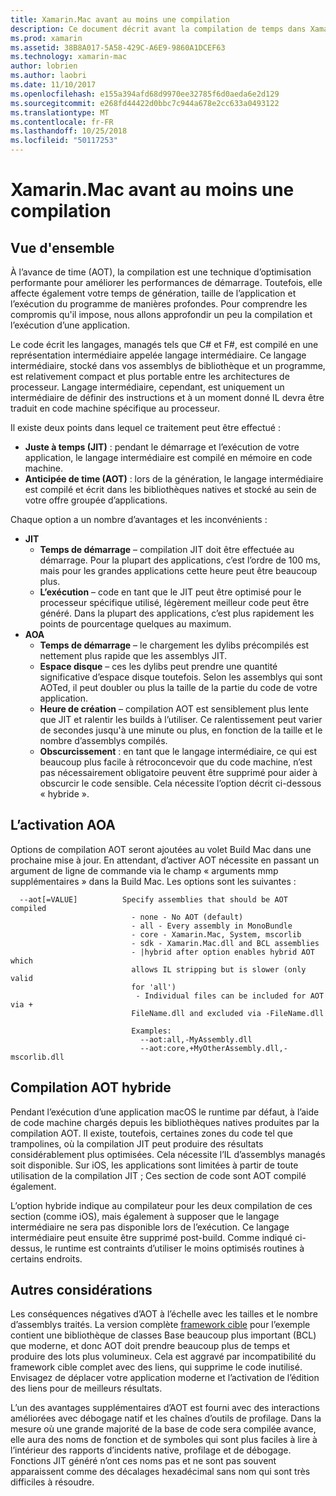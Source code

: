 ```yaml
---
title: Xamarin.Mac avant au moins une compilation
description: Ce document décrit avant la compilation de temps dans Xamarin.Mac. Il compare la compilation AOT à la compilation JIT, explique comment activer AOT et examine la compilation AOT hybride.
ms.prod: xamarin
ms.assetid: 38B8A017-5A58-429C-A6E9-9860A1DCEF63
ms.technology: xamarin-mac
author: lobrien
ms.author: laobri
ms.date: 11/10/2017
ms.openlocfilehash: e155a394afd68d9970ee32785f6d0aeda6e2d129
ms.sourcegitcommit: e268fd44422d0bbc7c944a678e2cc633a0493122
ms.translationtype: MT
ms.contentlocale: fr-FR
ms.lasthandoff: 10/25/2018
ms.locfileid: "50117253"
---
```

# <a name="xamarinmac-ahead-of-time-compilation"></a>Xamarin.Mac avant au moins une compilation

## <a name="overview"></a>Vue d'ensemble

À l’avance de time (AOT), la compilation est une technique d’optimisation performante pour améliorer les performances de démarrage. Toutefois, elle affecte également votre temps de génération, taille de l’application et l’exécution du programme de manières profondes. Pour comprendre les compromis qu'il impose, nous allons approfondir un peu la compilation et l’exécution d’une application.

Le code écrit les langages, managés tels que C# et F#, est compilé en une représentation intermédiaire appelée langage intermédiaire. Ce langage intermédiaire, stocké dans vos assemblys de bibliothèque et un programme, est relativement compact et plus portable entre les architectures de processeur. Langage intermédiaire, cependant, est uniquement un intermédiaire de définir des instructions et à un moment donné IL devra être traduit en code machine spécifique au processeur.

Il existe deux points dans lequel ce traitement peut être effectué :

- **Juste à temps (JIT)** : pendant le démarrage et l’exécution de votre application, le langage intermédiaire est compilé en mémoire en code machine.
- **Anticipée de time (AOT)** : lors de la génération, le langage intermédiaire est compilé et écrit dans les bibliothèques natives et stocké au sein de votre offre groupée d’applications.

Chaque option a un nombre d’avantages et les inconvénients :

- **JIT**
  - **Temps de démarrage** – compilation JIT doit être effectuée au démarrage. Pour la plupart des applications, c’est l’ordre de 100 ms, mais pour les grandes applications cette heure peut être beaucoup plus.
  - **L’exécution** – code en tant que le JIT peut être optimisé pour le processeur spécifique utilisé, légèrement meilleur code peut être généré. Dans la plupart des applications, c’est plus rapidement les points de pourcentage quelques au maximum.
- **AOA**
  - **Temps de démarrage** – le chargement les dylibs précompilés est nettement plus rapide que les assemblys JIT.
  - **Espace disque** – ces les dylibs peut prendre une quantité significative d’espace disque toutefois. Selon les assemblys qui sont AOTed, il peut doubler ou plus la taille de la partie du code de votre application.
  - **Heure de création** – compilation AOT est sensiblement plus lente que JIT et ralentir les builds à l’utiliser. Ce ralentissement peut varier de secondes jusqu'à une minute ou plus, en fonction de la taille et le nombre d’assemblys compilés.
  - **Obscurcissement** : en tant que le langage intermédiaire, ce qui est beaucoup plus facile à rétroconcevoir que du code machine, n’est pas nécessairement obligatoire peuvent être supprimé pour aider à obscurcir le code sensible. Cela nécessite l’option décrit ci-dessous « hybride ».

## <a name="enabling-aot"></a>L’activation AOA

Options de compilation AOT seront ajoutées au volet Build Mac dans une prochaine mise à jour. En attendant, d’activer AOT nécessite en passant un argument de ligne de commande via le champ « arguments mmp supplémentaires » dans la Build Mac. Les options sont les suivantes :


      --aot[=VALUE]          Specify assemblies that should be AOT compiled
                               - none - No AOT (default)
                               - all - Every assembly in MonoBundle
                               - core - Xamarin.Mac, System, mscorlib
                               - sdk - Xamarin.Mac.dll and BCL assemblies
                               - |hybrid after option enables hybrid AOT which
                               allows IL stripping but is slower (only valid
                               for 'all')
                                - Individual files can be included for AOT via +
                               FileName.dll and excluded via -FileName.dll

                               Examples:
                                 --aot:all,-MyAssembly.dll
                                 --aot:core,+MyOtherAssembly.dll,-mscorlib.dll



## <a name="hybrid-aot"></a>Compilation AOT hybride

Pendant l’exécution d’une application macOS le runtime par défaut, à l’aide de code machine chargés depuis les bibliothèques natives produites par la compilation AOT. Il existe, toutefois, certaines zones du code tel que trampolines, où la compilation JIT peut produire des résultats considérablement plus optimisées. Cela nécessite l’IL d’assemblys managés soit disponible. Sur iOS, les applications sont limitées à partir de toute utilisation de la compilation JIT ; Ces section de code sont AOT compilé également.

L’option hybride indique au compilateur pour les deux compilation de ces section (comme iOS), mais également à supposer que le langage intermédiaire ne sera pas disponible lors de l’exécution. Ce langage intermédiaire peut ensuite être supprimé post-build. Comme indiqué ci-dessus, le runtime est contraints d’utiliser le moins optimisés routines à certains endroits.

## <a name="further-considerations"></a>Autres considérations

Les conséquences négatives d’AOT à l’échelle avec les tailles et le nombre d’assemblys traités. La version complète [framework cible](~/mac/platform/target-framework.md) pour l’exemple contient une bibliothèque de classes Base beaucoup plus important (BCL) que moderne, et donc AOT doit prendre beaucoup plus de temps et produire des lots plus volumineux. Cela est aggravé par incompatibilité du framework cible complet avec des liens, qui supprime le code inutilisé. Envisagez de déplacer votre application moderne et l’activation de l’édition des liens pour de meilleurs résultats.

L’un des avantages supplémentaires d’AOT est fourni avec des interactions améliorées avec débogage natif et les chaînes d’outils de profilage. Dans la mesure où une grande majorité de la base de code sera compilée avance, elle aura des noms de fonction et de symboles qui sont plus faciles à lire à l’intérieur des rapports d’incidents native, profilage et de débogage. Fonctions JIT généré n’ont ces noms pas et ne sont pas souvent apparaissent comme des décalages hexadécimal sans nom qui sont très difficiles à résoudre.
